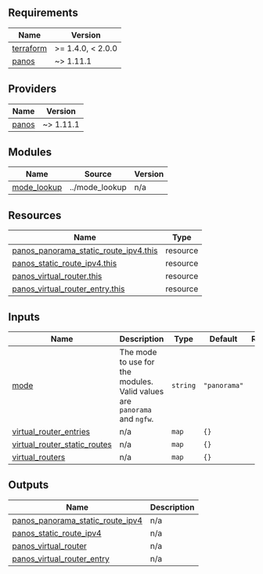 <!-- BEGINNING OF PRE-COMMIT-TERRAFORM DOCS HOOK -->
## Requirements

| Name | Version |
|------|---------|
| <a name="requirement_terraform"></a> [terraform](#requirement\_terraform) | >= 1.4.0, < 2.0.0 |
| <a name="requirement_panos"></a> [panos](#requirement\_panos) | ~> 1.11.1 |

## Providers

| Name | Version |
|------|---------|
| <a name="provider_panos"></a> [panos](#provider\_panos) | ~> 1.11.1 |

## Modules

| Name | Source | Version |
|------|--------|---------|
| <a name="module_mode_lookup"></a> [mode\_lookup](#module\_mode\_lookup) | ../mode_lookup | n/a |

## Resources

| Name | Type |
|------|------|
| [panos_panorama_static_route_ipv4.this](https://registry.terraform.io/providers/PaloAltoNetworks/panos/latest/docs/resources/panorama_static_route_ipv4) | resource |
| [panos_static_route_ipv4.this](https://registry.terraform.io/providers/PaloAltoNetworks/panos/latest/docs/resources/static_route_ipv4) | resource |
| [panos_virtual_router.this](https://registry.terraform.io/providers/PaloAltoNetworks/panos/latest/docs/resources/virtual_router) | resource |
| [panos_virtual_router_entry.this](https://registry.terraform.io/providers/PaloAltoNetworks/panos/latest/docs/resources/virtual_router_entry) | resource |

## Inputs

| Name | Description | Type | Default | Required |
|------|-------------|------|---------|:--------:|
| <a name="input_mode"></a> [mode](#input\_mode) | The mode to use for the modules. Valid values are `panorama` and `ngfw`. | `string` | `"panorama"` | no |
| <a name="input_virtual_router_entries"></a> [virtual\_router\_entries](#input\_virtual\_router\_entries) | n/a | `map` | `{}` | no |
| <a name="input_virtual_router_static_routes"></a> [virtual\_router\_static\_routes](#input\_virtual\_router\_static\_routes) | n/a | `map` | `{}` | no |
| <a name="input_virtual_routers"></a> [virtual\_routers](#input\_virtual\_routers) | n/a | `map` | `{}` | no |

## Outputs

| Name | Description |
|------|-------------|
| <a name="output_panos_panorama_static_route_ipv4"></a> [panos\_panorama\_static\_route\_ipv4](#output\_panos\_panorama\_static\_route\_ipv4) | n/a |
| <a name="output_panos_static_route_ipv4"></a> [panos\_static\_route\_ipv4](#output\_panos\_static\_route\_ipv4) | n/a |
| <a name="output_panos_virtual_router"></a> [panos\_virtual\_router](#output\_panos\_virtual\_router) | n/a |
| <a name="output_panos_virtual_router_entry"></a> [panos\_virtual\_router\_entry](#output\_panos\_virtual\_router\_entry) | n/a |
<!-- END OF PRE-COMMIT-TERRAFORM DOCS HOOK -->
